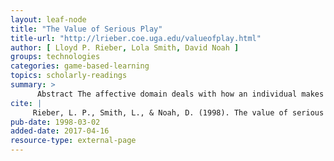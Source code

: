 ```yaml
---
layout: leaf-node
title: "The Value of Serious Play"
title-url: "http://lrieber.coe.uga.edu/valueofplay.html"
author: [ Lloyd P. Rieber, Lola Smith, David Noah ]
groups: technologies
categories: game-based-learning
topics: scholarly-readings
summary: >
      Abstract The affective domain deals with how an individual makes choices. Motivation concerns the reasons - motives - that incite a person to take action. Although the field of instructional technology has traditionally distinguished the "why to learn" from the "what and how to learn," we take a more holistic view and feel that learning and motivation are but two parts of same issue. Each is needed to define the other. In particular, we are interested in those times when a person chooses to devote enormous time, energy, and emotion to a task. Interestingly, one word aptly describes such episodes - play. In this paper, we propose play as a suitable goal for those situations requiring children or adults to engage in creative higher-order thinking coupled with intense personal commitment and involvement. Current trends in the design of interactive computer-based technologies offer unique opportunities to support serious play for learning.
cite: |
     Rieber, L. P., Smith, L., & Noah, D. (1998). The value of serious play. EDUCATIONAL TECHNOLOGY-SADDLE BROOK NJ-, 38, 29-36.
pub-date: 1998-03-02
added-date: 2017-04-16
resource-type: external-page
---
```

